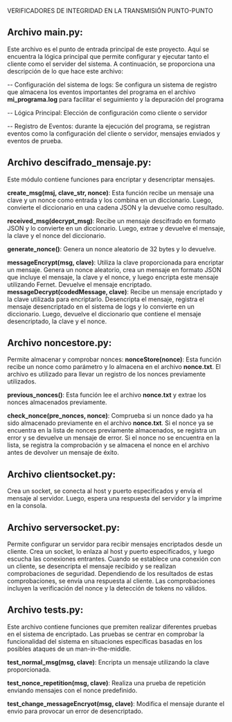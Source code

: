 VERIFICADORES DE INTEGRIDAD EN LA TRANSMISIÓN PUNTO-PUNTO

## Archivo main.py:
  Este archivo es el punto de entrada principal de este proyecto. Aquí se encuentra la lógica principal
  que permite configurar y ejecutar tanto el cliente como el servider del sistema. A continuación, se proporciona
  una descripción de lo que hace este archivo:

  -- Configuración del sistema de logs: Se configura un sistema de registro que almacena los eventos importantes
      del programa en el archivo  **mi_programa.log** para facilitar el seguimiento y la depuración del programa
  
  -- Lógica Principal: Elección de configuración como cliente o servidor

  -- Registro de Eventos: durante la ejecución del programa, se registran eventos como la configuración del cliente
      o servidor, mensajes enviados y eventos de prueba.

## Archivo descifrado_mensaje.py:
  Este módulo contiene funciones para encriptar y desencriptar mensajes.
  
  **create_msg(msj, clave_str, nonce)**: Esta función recibe un mensaje una clave y un nonce como entrada
    y los combina en un diccionario. Luego, convierte el diccionario en una cadena JSON y la devuelve como 
    resultado.
      
  **received_msg(decrypt_msg)**: Recibe un mensaje descifrado en formato JSON y lo convierte en un diccionario. 
    Luego, extrae y devuelve el mensaje, la clave y el nonce del diccionario.
    
  **generate_nonce()**: Genera un nonce aleatorio de 32 bytes y lo devuelve.
    
  **messageEncrypt(msg, clave)**: Utiliza la clave proporcionada para encriptar un mensaje. Genera un nonce 
    aleatorio, crea un mensaje en formato JSON que incluye el mensaje, la clave y el nonce, y luego encripta 
    este mensaje utilizando Fernet. Devuelve el mensaje encriptado.
  **messageDecrypt(codedMessage, clave)**: Recibe un mensaje encriptado y la clave utilizada para encriptarlo. 
    Desencripta el mensaje, registra el mensaje desencriptado en el sistema de logs y lo convierte en un 
    diccionario. Luego, devuelve el diccionario que contiene el mensaje desencriptado, la clave y el nonce.

## Archivo noncestore.py:
  Permite almacenar y comprobar nonces:
  **nonceStore(nonce)**: Esta función recibe un nonce como parámetro y lo almacena en el archivo **nonce.txt**. 
    El archivo es utilizado para llevar un registro de los nonces previamente utilizados.

  **previous_nonces()**: Esta función lee el archivo **nonce.txt** y extrae los nonces almacenados previamente. 
    
  **check_nonce(pre_nonces, nonce)**: Comprueba si un nonce dado ya ha sido almacenado previamente en el archivo 
    **nonce.txt**. Si el nonce ya se encuentra en la lista de nonces previamente almacenados, se registra un 
    error y se devuelve un mensaje de error. Si el nonce no se encuentra en la lista, se registra la comprobación 
    y se almacena el nonce en el archivo antes de devolver un mensaje de éxito.
    
## Archivo clientsocket.py:
  Crea un socket, se conecta al host y puerto especificados y envía el mensaje al servidor. Luego, espera una 
  respuesta del servidor y la imprime en la consola.

## Archivo serversocket.py:
  Permite configurar un servidor para recibir mensajes encriptados desde un cliente. Crea un socket, 
  lo enlaza al host y puerto especificados, y luego escucha las conexiones entrantes. Cuando se establece una 
  conexión con un cliente, se desencripta el mensaje recibido y se realizan comprobaciones de seguridad. 
  Dependiendo de los resultados de estas comprobaciones, se envía una respuesta al cliente. Las comprobaciones 
  incluyen la verificación del nonce y la detección de tokens no válidos.

## Archivo tests.py:
  Este archivo contiene funciones que premiten realizar diferentes pruebas en el sistema de encriptado.
  Las pruebas se centrar en comprobar la funcionalidad del sistema en situaciones específicas basadas en los 
  posibles ataques de un man-in-the-middle.
  
  **test_normal_msg(msg, clave)**: Encripta un mensaje utilizando la clave proporcionada.
  
  **test_nonce_repetition(msg, clave)**: Realiza una prueba de repetición enviando mensajes con el nonce 
    predefinido.
  
  **test_change_messageEncryot(msg, clave)**: Modifica el mensaje durante el envio para provocar un error de
    desencriptado.


